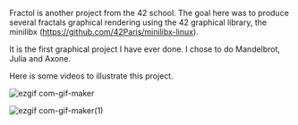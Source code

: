 Fractol is another project from the 42 school. The goal here was to produce several fractals graphical rendering using the 42 graphical library, the minilibx (https://github.com/42Paris/minilibx-linux).

It is the first graphical project I have ever done. I chose to do Mandelbrot, Julia and Axone.

Here is some videos to illustrate this project.

![ezgif com-gif-maker](https://user-images.githubusercontent.com/55747965/147465031-97b8a53c-5afa-47fe-9989-710a86540d4a.gif)

![ezgif com-gif-maker(1)](https://user-images.githubusercontent.com/55747965/147465524-74384c67-6565-42f3-b510-da1b87680bdf.gif)
